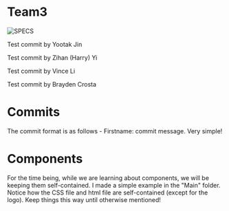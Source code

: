 # Team3

![SPECS](https://github.com/ucsd-cse112/team3/blob/master/logo.png)

Test commit by Yootak Jin

Test commit by Zihan (Harry) Yi

Test commit by Vince Li

Test commit by Brayden Crosta

# Commits
The commit format is as follows - Firstname: commit message. Very simple!

# Components
For the time being, while we are learning about components, we will be keeping them self-contained. I made a simple example in the "Main" folder. Notice how the CSS file and html file are self-contained (except for the logo). Keep things this way until otherwise mentioned!
